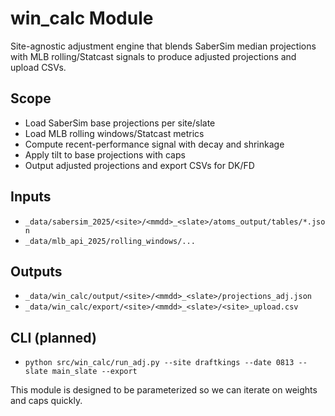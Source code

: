 # win_calc Module

Site-agnostic adjustment engine that blends SaberSim median projections with MLB rolling/Statcast signals to produce adjusted projections and upload CSVs.

## Scope
- Load SaberSim base projections per site/slate
- Load MLB rolling windows/Statcast metrics
- Compute recent-performance signal with decay and shrinkage
- Apply tilt to base projections with caps
- Output adjusted projections and export CSVs for DK/FD

## Inputs
- `_data/sabersim_2025/<site>/<mmdd>_<slate>/atoms_output/tables/*.json`
- `_data/mlb_api_2025/rolling_windows/...`

## Outputs
- `_data/win_calc/output/<site>/<mmdd>_<slate>/projections_adj.json`
- `_data/win_calc/export/<site>/<mmdd>_<slate>/<site>_upload.csv`

## CLI (planned)
- `python src/win_calc/run_adj.py --site draftkings --date 0813 --slate main_slate --export`

This module is designed to be parameterized so we can iterate on weights and caps quickly.
